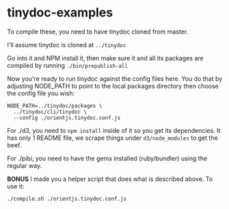 # tinydoc-examples

To compile these, you need to have tinydoc cloned from master.

I'll assume tinydoc is cloned at `../tinydoc`

Go into it and NPM install it, then make sure it and all its packages are 
compiled by running `./bin/prepublish-all`

Now you're ready to run tinydoc against the config files here. You do that by adjusting NODE_PATH to point to the local packages directory then choose the
config file you wish:

    NODE_PATH=../tinydoc/packages \
      ../tinydoc/cli/tinydoc \
      --config ./orientjs.tinydoc.conf.js

For ./d3, you need to `npm install` inside of it so you get its dependencies. 
It has only 1 README file, we scrape things under `d3/node_modules` to get the
beef.

For ./pibi, you need to have the gems installed (ruby/bundler) using the 
regular way.

**BONUS** I made you a helper script that does what is described above. To use 
it:

    ./compile.sh ./orientjs.tinydoc.conf.js